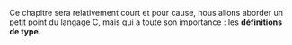 Ce chapitre sera relativement court et pour cause, nous allons aborder un petit point du langage C, mais qui a toute son importance : les **définitions de type**.